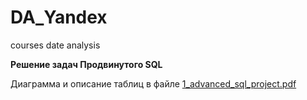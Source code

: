 # DA_Yandex
courses date analysis

**Решение задач Продвинутого SQL**

Диаграмма и описание таблиц в файле [1_advanced_sql_project.pdf](https://github.com/RassvetalovaElena/DA_Yandex/blob/main/1_advanced_sql_project/1_advanced_sql_project.pdf "1_advanced_sql_project.pdf")